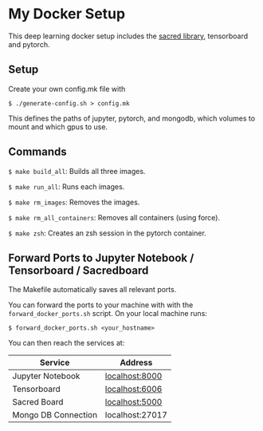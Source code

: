 # My Docker Setup

This deep learning docker setup includes the [sacred library](https://sacred.readthedocs.io/en/latest/), tensorboard and pytorch.

## Setup

Create your own config.mk file with

```
$ ./generate-config.sh > config.mk
```

This defines the paths of jupyter, pytorch, and mongodb, which volumes to mount and which gpus to use.

## Commands

`$ make build_all`: Builds all three images.

`$ make run_all`: Runs each images.

`$ make rm_images`: Removes the images.

`$ make rm_all_containers`: Removes all containers (using force).

`$ make zsh`: Creates an zsh session in the pytorch container.

## Forward Ports to Jupyter Notebook / Tensorboard / Sacredboard

The Makefile automatically saves all relevant ports.

You can forward the ports to your machine with with the `forward_docker_ports.sh` script.  On your local machine runs:

```
$ forward_docker_ports.sh <your_hostname>
```

You can then reach the services at:

| Service | Address |
|---------|---------|
| Jupyter Notebook  | [localhost:8000](http://localhost:8000/) |
| Tensorboard       | [localhost:6006](http://localhost:6006/) |
| Sacred Board      | [localhost:5000](http://localhost:5000/) |
| Mongo DB Connection | localhost:27017 |

